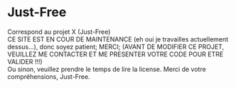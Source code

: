 # Just-Free
Correspond au projet X (Just-Free) <br>
CE SITE EST EN COUR DE MAINTENANCE (eh oui je travailles actuellement dessus...), donc soyez patient; MERCI;
(AVANT DE MODIFIER CE PROJET, VEUILLEZ ME CONTACTER ET ME PRESENTER VOTRE CODE POUR ETRE VALIDER !!!) <br>
Ou sinon, veuillez prendre le temps de lire la license. Merci de votre compréhensions, Just-Free.
